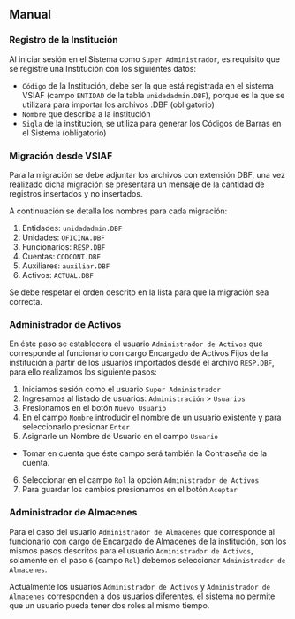 ## Manual

### Registro de la Institución

Al iniciar sesión en el Sistema como `Super Administrador`, es requisito que se registre una Institución con los siguientes datos:

* `Código` de la Institución, debe ser la que está registrada en el sistema VSIAF (campo `ENTIDAD` de la tabla `unidadadmin.DBF`), porque es la que se utilizará para importar los archivos .DBF (obligatorio)
* `Nombre` que describa a la institución
* `Sigla` de la institución, se utiliza para generar los Códigos de Barras en el Sistema (obligatorio)

### Migración desde VSIAF

Para la migración se debe adjuntar los archivos con extensión DBF, una vez realizado dicha migración se presentara un mensaje de la cantidad de registros insertados y no insertados.

A continuación se detalla los nombres para cada migración:

1. Entidades: `unidadadmin.DBF`
2. Unidades: `OFICINA.DBF`
3. Funcionarios: `RESP.DBF`
4. Cuentas: `CODCONT.DBF`
5. Auxiliares: `auxiliar.DBF`
6. Activos: `ACTUAL.DBF`

Se debe respetar el orden descrito en la lista para que la migración sea correcta.

### Administrador de Activos

En éste paso se establecerá el usuario `Administrador de Activos` que corresponde al funcionario con cargo Encargado de Activos Fijos de la institución a partir de los usuarios importados desde el archivo `RESP.DBF`, para ello realizamos los siguiente pasos:

1. Iniciamos sesión como el usuario `Super Administrador`
2. Ingresamos al listado de usuarios: `Administración` > `Usuarios`
3. Presionamos en el botón `Nuevo Usuario`
4. En el campo `Nombre` introducir el nombre de un usuario existente y para seleccionarlo presionar `Enter`
5. Asignarle un Nombre de Usuario en el campo `Usuario`
  * Tomar en cuenta que éste campo será también la Contraseña de la cuenta.
6. Seleccionar en el campo `Rol` la opción `Administrador de Activos`
7. Para guardar los cambios presionamos en el botón `Aceptar`

### Administrador de Almacenes

Para el caso del usuario `Administrador de Almacenes` que corresponde al funcionario con cargo de Encargado de Almacenes de la institución, son los mismos pasos descritos para el usuario `Administrador de Activos`, solamente en el paso `6` (campo `Rol`) debemos seleccionar `Administrador de Almacenes`.

Actualmente los usuarios `Administrador de Activos` y `Administrador de Almacenes` corresponden a dos usuarios diferentes, el sistema no permite que un usuario pueda tener dos roles al mismo tiempo.

